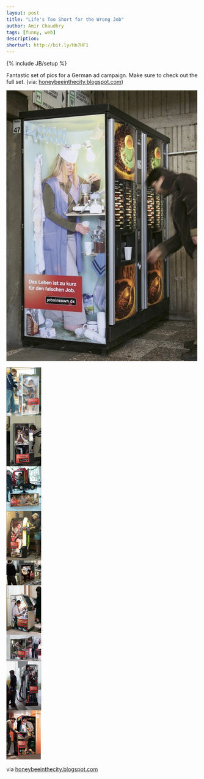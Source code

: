```yaml
---
layout: post
title: "Life's Too Short for the Wrong Job"
author: Amir Chaudhry
tags: [funny, web]
description:
shorturl: http://bit.ly/Hn7HF1
---
```

{% include JB/setup %}

Fantastic set of pics for a German ad campaign. Make sure to check out the full set. (via: [honeybeeinthecity.blogspot.com](http://honeybeeinthecity.blogspot.com/2011/02/lifes-too-short-for-wrong-job.html))

![life's too short for the wrong job](/images/too-short-wrong-job/too-short-wrong-job-1.jpg)

![life's too short for the wrong job](/images/too-short-wrong-job/too-short-wrong-job-2.jpg)

via [honeybeeinthecity.blogspot.com](http://honeybeeinthecity.blogspot.com/2011/02/lifes-too-short-for-wrong-job.html)

